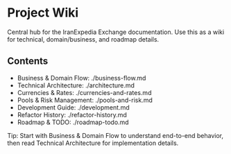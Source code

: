 # Project Wiki

Central hub for the IranExpedia Exchange documentation. Use this as a wiki for technical, domain/business, and roadmap details.

## Contents
- Business & Domain Flow: ./business-flow.md
- Technical Architecture: ./architecture.md
- Currencies & Rates: ./currencies-and-rates.md
- Pools & Risk Management: ./pools-and-risk.md
- Development Guide: ./development.md
- Refactor History: ./refactor-history.md
- Roadmap & TODO: ./roadmap-todo.md

Tip: Start with Business & Domain Flow to understand end-to-end behavior, then read Technical Architecture for implementation details.

